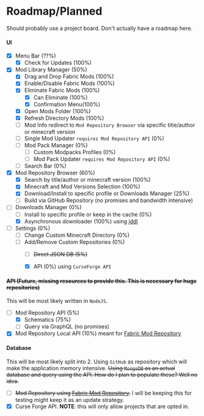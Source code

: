 # Roadmap/Planned
Should probably use a project board. Don't actually have a roadmap here.

#### UI
- [x] Menu Bar (??%)
    - [x] Check for Updates (100%)
- [x] Mod Library Manager (50%)
    - [x] Drag and Drop Fabric Mods (100%)
    - [x] Enable/Disable Fabric Mods (100%)
    - [x] Eliminate Fabric Mods (100%)
        - [x] Can Eliminate (100%)
        - [x] Confirmation Menu(100%)
    - [x] Open Mods Folder (100%)
    - [x] Refresh Directory Mods (100%)
    - [ ] Mod Info redirect to `Mod Repository Browser` via specific title/author or minecraft version
    - [ ] Single Mod Updater `requires Mod Repository API` (0%)
    - [ ] Mod Pack Manager (0%)
        - [ ] Custom Modpacks Profiles (0%)
        - [ ] Mod Pack Updater `requires Mod Repository API` (0%)
    - [ ] Search Bar (0%)
    
- [x] Mod Repository Browser (60%)
    - [x] Search by title/author or minecraft version (100%)
    - [x] Minecraft and Mod Versions Selection (100%)
    - [x] Download/Install to specific profile or Downloads Manager (25%)
    - [ ] Build via GitHub Repository (no promises and bandwidth intensive)

- [ ] Downloads Manager (0%)
    - [ ] Install to specific profile or keep in the cache (0%)
    - [x] Asynchronous downloader (100%) using [jddl](https://github.com/kamranzafar/jddl)
    
- [ ] Settings (0%)
    - [ ] Change Custom Minecraft Directory (0%)
    - [ ] Add/Remove Custom Repositories (0%)
        - [ ] ~~Direct JSON DB (5%)~~
        - [x] API (0%) using `CurseForge API`


#### ~~API (Future, missing resources to provide this. This is necessary for huge repositories)~~
This will be most likely written in `NodeJS`.

- [ ] Mod Repository API (5%)
    - [x] Schematics (75%)
    - [ ] Query via GraphQL (no promises)
   
- [x] Mod Repository Local API (10%) meant for [Fabric Mod Repository](https://github.com/FlashyReese/fabric-mod-repository)

#### Database
This will be most likely split into 2. Using `GitHub` as repository which will make the application memory intensive. ~~Using `MongoDB` as an actual database and query using the API. How do I plan to populate these? Well no idea.~~
- [ ] ~~Mod Repository using [Fabric Mod Repository](https://github.com/FlashyReese/fabric-mod-repository).~~ I will be keeping this for testing might keep it as an update strategy.
- [x] Curse Forge API. **NOTE**: this will only allow projects that are opted in.
